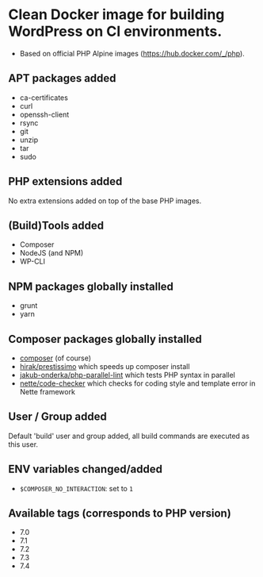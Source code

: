 # Clean Docker image for building WordPress on CI environments.

* Based on official PHP Alpine images (https://hub.docker.com/_/php).

## APT packages added

* ca-certificates
* curl
* openssh-client
* rsync
* git
* unzip
* tar
* sudo

## PHP extensions added

No extra extensions added on top of the base PHP images.

## (Build)Tools added

* Composer
* NodeJS (and NPM)
* WP-CLI

## NPM packages globally installed

* grunt
* yarn

## Composer packages globally installed

* [composer](https://getcomposer.org/) (of course)
* [hirak/prestissimo](https://github.com/hirak/prestissimo) which speeds up composer install
* [jakub-onderka/php-parallel-lint](https://github.com/JakubOnderka/PHP-Parallel-Lint) which tests PHP syntax in parallel
* [nette/code-checker](https://github.com/nette/code-checker) which checks for coding style and template error in Nette framework
 
## User / Group added

Default 'build' user and group added, all build commands are executed as this user.

## ENV variables changed/added

* `$COMPOSER_NO_INTERACTION`: set to `1`

## Available tags (corresponds to PHP version)

* 7.0
* 7.1
* 7.2
* 7.3
* 7.4
